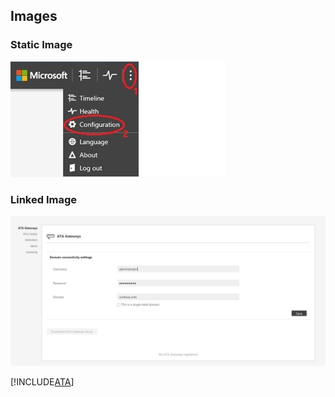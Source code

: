 ## Images

### Static Image
![this is the alt text](./image/ATA_config_icon.JPG)

### Linked Image

[![alt text for linked image](./image/ATA_Domain_Connectivity_User.JPG)](https://azure.microsoft.com) 


[!INCLUDE[ATA](../token/ATA.md)] 

